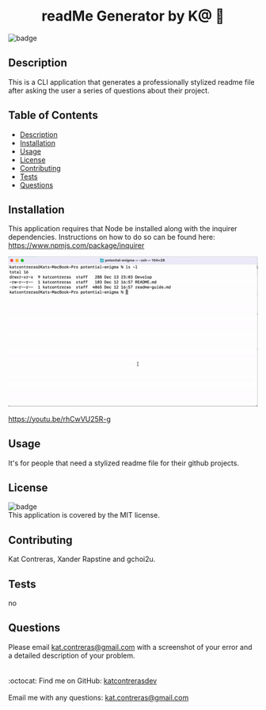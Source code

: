 
<h1 align="center">readMe Generator by K@ 🚀 </h1>

![badge](https://img.shields.io/badge/license-MIT-brightgreen)<br />
## Description
This is a CLI application that generates a professionally stylized readme file after asking the user a series of questions about their project.
## Table of Contents
- [Description](#description)
- [Installation](#installation)
- [Usage](#usage)
- [License](#license)
- [Contributing](#contributing)
- [Tests](#tests)
- [Questions](#questions)
## Installation
This application requires that Node be installed along with the inquirer dependencies. Instructions on how to do so can be found here: https://www.npmjs.com/package/inquirer 

[![IMAGE ALT TEXT HERE](./Develop/dist/ezgif-2-a647ac54d4.gif)](https://youtu.be/rhCwVU25R-g)



https://youtu.be/rhCwVU25R-g

## Usage
It's for people that need a stylized readme file for their github projects.
## License
![badge](https://img.shields.io/badge/license-MIT-brightgreen)
<br />
This application is covered by the MIT license. 
## Contributing
Kat Contreras, Xander Rapstine and gchoi2u.
## Tests
no
## Questions
Please email [kat.contreras@gmail.com](mailto:kat.contreras@gmail.com) with a screenshot of your error and a detailed description of your problem.<br /><br />
<br />
:octocat: Find me on GitHub: [katcontrerasdev](https://github.com/katcontrerasdev)<br />
<br />
Email me with any questions: kat.contreras@gmail.com<br /><br />
  